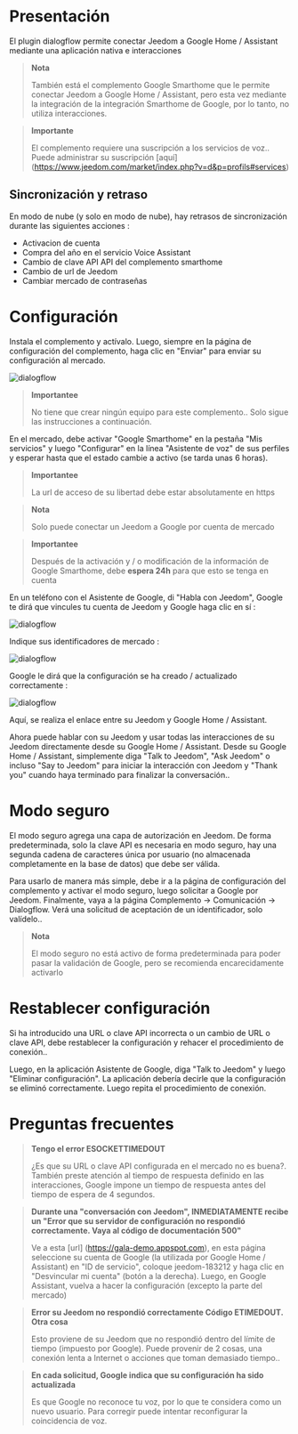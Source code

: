 # Presentación 

El plugin dialogflow permite conectar Jeedom a Google Home / Assistant mediante una aplicación nativa e interacciones

> **Nota**
>
> También está el complemento Google Smarthome que le permite conectar Jeedom a Google Home / Assistant, pero esta vez mediante la integración de la integración Smarthome de Google, por lo tanto, no utiliza interacciones.

> **Importante**
>
> El complemento requiere una suscripción a los servicios de voz.. Puede administrar su suscripción [aquí] (https://www.jeedom.com/market/index.php?v=d&p=profils#services)

## Sincronización y retraso

En modo de nube (y solo en modo de nube), hay retrasos de sincronización durante las siguientes acciones :

- Activacion de cuenta
- Compra del año en el servicio Voice Assistant
- Cambio de clave API API del complemento smarthome
- Cambio de url de Jeedom
- Cambiar mercado de contraseñas

# Configuración

Instala el complemento y actívalo. Luego, siempre en la página de configuración del complemento, haga clic en "Enviar" para enviar su configuración al mercado.

![dialogflow](../images/dialogflow1.png)

> **Importantee**
>
> No tiene que crear ningún equipo para este complemento.. Solo sigue las instrucciones a continuación.

En el mercado, debe activar "Google Smarthome" en la pestaña "Mis servicios" y luego "Configurar" en la línea "Asistente de voz" de sus perfiles y esperar hasta que el estado cambie a activo (se tarda unas 6 horas).

> **Importantee**
>
> La url de acceso de su libertad debe estar absolutamente en https

> **Nota**
>
> Solo puede conectar un Jeedom a Google por cuenta de mercado

> **Importantee**
>
> Después de la activación y / o modificación de la información de Google Smarthome, debe **espera 24h** para que esto se tenga en cuenta

En un teléfono con el Asistente de Google, di "Habla con Jeedom", Google te dirá que vincules tu cuenta de Jeedom y Google haga clic en sí : 

![dialogflow](../images/dialogflow2.png)

Indique sus identificadores de mercado : 

![dialogflow](../images/dialogflow3.png)

Google le dirá que la configuración se ha creado / actualizado correctamente : 

![dialogflow](../images/dialogflow4.png)

Aquí, se realiza el enlace entre su Jeedom y Google Home / Assistant.

Ahora puede hablar con su Jeedom y usar todas las interacciones de su Jeedom directamente desde su Google Home / Assistant.
Desde su Google Home / Assistant, simplemente diga "Talk to Jeedom", "Ask Jeedom" o incluso "Say to Jeedom" para iniciar la interacción con Jeedom y "Thank you" cuando haya terminado para finalizar la conversación..

# Modo seguro

El modo seguro agrega una capa de autorización en Jeedom. De forma predeterminada, solo la clave API es necesaria en modo seguro, hay una segunda cadena de caracteres única por usuario (no almacenada completamente en la base de datos) que debe ser válida.

Para usarlo de manera más simple, debe ir a la página de configuración del complemento y activar el modo seguro, luego solicitar a Google por Jeedom. Finalmente, vaya a la página Complemento -> Comunicación -> Dialogflow. Verá una solicitud de aceptación de un identificador, solo valídelo..

> **Nota**
>
> El modo seguro no está activo de forma predeterminada para poder pasar la validación de Google, pero se recomienda encarecidamente activarlo

# Restablecer configuración

Si ha introducido una URL o clave API incorrecta o un cambio de URL o clave API, debe restablecer la configuración y rehacer el procedimiento de conexión..

Luego, en la aplicación Asistente de Google, diga "Talk to Jeedom" y luego "Eliminar configuración". La aplicación debería decirle que la configuración se eliminó correctamente. Luego repita el procedimiento de conexión.

# Preguntas frecuentes

>**Tengo el error ESOCKETTIMEDOUT**
>
>¿Es que su URL o clave API configurada en el mercado no es buena?. También preste atención al tiempo de respuesta definido en las interacciones, Google impone un tiempo de respuesta antes del tiempo de espera de 4 segundos.

>**Durante una "conversación con Jeedom", INMEDIATAMENTE recibe un "Error que su servidor de configuración no respondió correctamente. Vaya al código de documentación 500"**
>
>Ve a esta [url] (https://gala-demo.appspot.com), en esta página seleccione su cuenta de Google (la utilizada por Google Home / Assistant) en "ID de servicio", coloque jeedom-183212 y haga clic en "Desvincular mi cuenta" (botón a la derecha). Luego, en Google Assistant, vuelva a hacer la configuración (excepto la parte del mercado)

>**Error su Jeedom no respondió correctamente Código ETIMEDOUT. Otra cosa**
>
>Esto proviene de su Jeedom que no respondió dentro del límite de tiempo (impuesto por Google). Puede provenir de 2 cosas, una conexión lenta a Internet o acciones que toman demasiado tiempo..

>**En cada solicitud, Google indica que su configuración ha sido actualizada**
>
>Es que Google no reconoce tu voz, por lo que te considera como un nuevo usuario. Para corregir puede intentar reconfigurar la coincidencia de voz.
